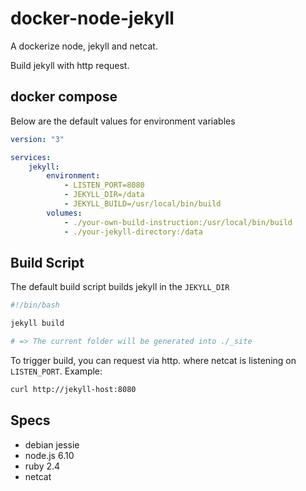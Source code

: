 # docker-node-jekyll

A dockerize node, jekyll and netcat.

Build jekyll with http request.

## docker compose
Below are the default values for environment variables
```yaml
version: "3"

services:
	jekyll:
		environment:
			- LISTEN_PORT=8080
			- JEKYLL_DIR=/data
			- JEKYLL_BUILD=/usr/local/bin/build
		volumes:
			- ./your-own-build-instruction:/usr/local/bin/build
			- ./your-jekyll-directory:/data

```

## Build Script
The default build script builds jekyll in the `JEKYLL_DIR`
```bash
#!/bin/bash

jekyll build

# => The current folder will be generated into ./_site
```

To trigger build, you can request via http. where netcat is listening on `LISTEN_PORT`. Example:
```bash
curl http://jekyll-host:8080
```

## Specs
- debian jessie
- node.js 6.10
- ruby 2.4
- netcat
